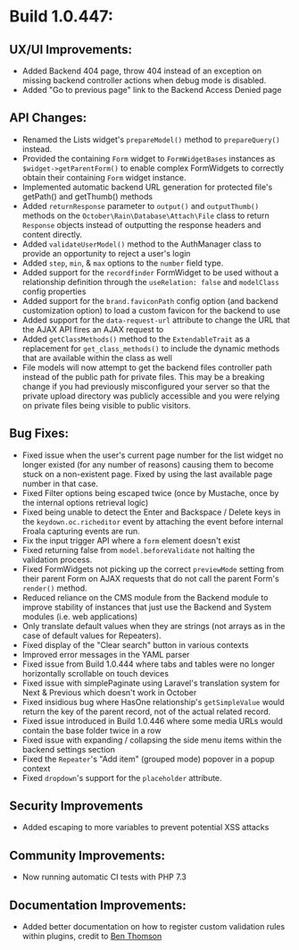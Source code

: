 # Build 1.0.447:

## UX/UI Improvements:
- Added Backend 404 page, throw 404 instead of an exception on missing backend controller actions when debug mode is disabled.
- Added "Go to previous page" link to the Backend Access Denied page

## API Changes:
- Renamed the Lists widget's `prepareModel()` method to `prepareQuery()` instead.
- Provided the containing `Form` widget to `FormWidgetBases` instances as `$widget->getParentForm()` to enable complex FormWidgets to correctly obtain their containing `Form` widget instance.
- Implemented automatic backend URL generation for protected file's getPath() and getThumb() methods
- Added `returnResponse` parameter to `output()` and `outputThumb()` methods on the `October\Rain\Database\Attach\File` class to return `Response` objects instead of outputting the response headers and content directly.
- Added `validateUserModel()` method to the AuthManager class to provide an opportunity to reject a user's login
- Added `step`, `min`, & `max` options to the `number` field type.
- Added support for the `recordfinder` FormWidget to be used without a relationship definition through the `useRelation: false` and `modelClass` config properties
- Added support for the `brand.faviconPath` config option (and backend customization option) to load a custom favicon for the backend to use
- Added support for the `data-request-url` attribute to change the URL that the AJAX API fires an AJAX request to
- Added `getClassMethods()` method to the `ExtendableTrait` as a replacement for `get_class_methods()` to include the dynamic methods that are available within the class as well
- File models will now attempt to get the backend files controller path instead of the public path for private files. This may be a breaking change if you had previously misconfigured your server so that the private upload directory was publicly accessible and you were relying on private files being visible to public visitors.

## Bug Fixes:
- Fixed issue when the user's current page number for the list widget no longer existed (for any number of reasons) causing them to become stuck on a non-existent page. Fixed by using the last available page number in that case.
- Fixed Filter options being escaped twice (once by Mustache, once by the internal options retrieval logic)
- Fixed being unable to detect the Enter and Backspace / Delete keys in the `keydown.oc.richeditor` event by attaching the event before internal Froala capturing events are run.
- Fix the input trigger API where a `form` element doesn't exist
- Fixed returning false from `model.beforeValidate` not halting the validation process.
- Fixed FormWidgets not picking up the correct `previewMode` setting from their parent Form on AJAX requests that do not call the parent Form's `render()` method.
- Reduced reliance on the CMS module from the Backend module to improve stability of instances that just use the Backend and System modules (i.e. web applications)
- Only translate default values when they are strings (not arrays as in the case of default values for Repeaters).
- Fixed display of the "Clear search" button in various contexts
- Improved error messages in the YAML parser
- Fixed issue from Build 1.0.444 where tabs and tables were no longer horizontally scrollable on touch devices
- Fixed issue with simplePaginate using Laravel's translation system for Next & Previous which doesn't work in October
- Fixed insidious bug where HasOne relationship's `getSimpleValue` would return the key of the parent record, not of the actual related record.
- Fixed issue introduced in Build 1.0.446 where some media URLs would contain the base folder twice in a row
- Fixed issue with expanding / collapsing the side menu items within the backend settings section
- Fixed the `Repeater`'s "Add item" (grouped mode) popover in a popup context
- Fixed `dropdown`'s support for the `placeholder` attribute.

## Security Improvements
- Added escaping to more variables to prevent potential XSS attacks

## Community Improvements:
- Now running automatic CI tests with PHP 7.3

## Documentation Improvements:
- Added better documentation on how to register custom validation rules within plugins, credit to [Ben Thomson](https://github.com/bennothommo)